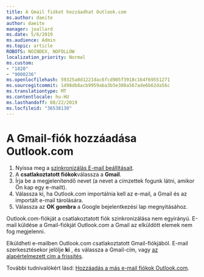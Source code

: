 ```yaml
---
title: A Gmail fiókot hozzáadhat Outlook.com
ms.author: daeite
author: daeite
manager: joallard
ms.date: 5/6/2019
ms.audience: Admin
ms.topic: article
ROBOTS: NOINDEX, NOFOLLOW
localization_priority: Normal
ms.custom:
- "1820"
- "9000236"
ms.openlocfilehash: 59325a0d1221dac6fcd905f3918c164f69551271
ms.sourcegitcommit: 1d98db8acb9959aba3b5e308a567ade6b62da56c
ms.translationtype: MT
ms.contentlocale: hu-HU
ms.lasthandoff: 08/22/2019
ms.locfileid: "36538130"
---
```

# <a name="add-your-gmail-account-to-outlookcom"></a>A Gmail-fiók hozzáadása Outlook.com

1. Nyissa meg a [szinkronizálás E-mail beállításait](https://go.microsoft.com/fwlink/?linkid=875264).
2. A **csatlakoztatott fiókok**válassza a **Gmail**.
3. Írja be a megjelenítendő nevet (a nevet a címzettek fogunk látni, amikor Ön kap egy e-mailt).
4. Válassza ki, ha Outlook.com importálnia kell az e-mail, a Gmail és az importált e-mail tárolására.
5. Válassza az **OK gombra** a Google bejelentkezési lap megnyitásához.

Outlook.com-fiókját a csatlakoztatott fiók szinkronizálása nem egyirányú. E-mail küldése a Gmail-fiókját Outlook.com a Gmail az elküldött elemek nem fog megjelenni.

Elküldheti e-mailben Outlook.com csatlakoztatott Gmail-fiókjából. E-mail szerkesztésekor jelölje **ki** , és válassza a Gmail-cím, vagy [az alapértelmezett cím a frissítés](https://go.microsoft.com/fwlink/?linkid=875264).

További tudnivalókért lásd: [Hozzáadás a más e-mail fiókok Outlook.com](https://support.office.com/article/c5224df4-5885-4e79-91ba-523aa743f0ba?wt.mc_id=Office_Outlook_com_Alchemy).